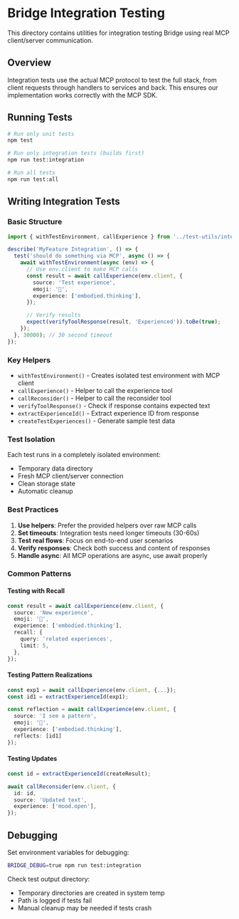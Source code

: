 # Bridge Integration Testing

This directory contains utilities for integration testing Bridge using real MCP client/server communication.

## Overview

Integration tests use the actual MCP protocol to test the full stack, from client requests through handlers to services and back. This ensures our implementation works correctly with the MCP SDK.

## Running Tests

```bash
# Run only unit tests
npm test

# Run only integration tests (builds first)
npm run test:integration

# Run all tests
npm run test:all
```

## Writing Integration Tests

### Basic Structure

```typescript
import { withTestEnvironment, callExperience } from '../test-utils/integration-helpers.js';

describe('MyFeature Integration', () => {
  test('should do something via MCP', async () => {
    await withTestEnvironment(async (env) => {
      // Use env.client to make MCP calls
      const result = await callExperience(env.client, {
        source: 'Test experience',
        emoji: '🧪',
        experience: ['embodied.thinking'],
      });

      // Verify results
      expect(verifyToolResponse(result, 'Experienced')).toBe(true);
    });
  }, 30000); // 30 second timeout
});
```

### Key Helpers

- `withTestEnvironment()` - Creates isolated test environment with MCP client
- `callExperience()` - Helper to call the experience tool
- `callReconsider()` - Helper to call the reconsider tool
- `verifyToolResponse()` - Check if response contains expected text
- `extractExperienceId()` - Extract experience ID from response
- `createTestExperiences()` - Generate sample test data

### Test Isolation

Each test runs in a completely isolated environment:

- Temporary data directory
- Fresh MCP client/server connection
- Clean storage state
- Automatic cleanup

### Best Practices

1. **Use helpers**: Prefer the provided helpers over raw MCP calls
2. **Set timeouts**: Integration tests need longer timeouts (30-60s)
3. **Test real flows**: Focus on end-to-end user scenarios
4. **Verify responses**: Check both success and content of responses
5. **Handle async**: All MCP operations are async, use await properly

### Common Patterns

#### Testing with Recall

```typescript
const result = await callExperience(env.client, {
  source: 'New experience',
  emoji: '📝',
  experience: ['embodied.thinking'],
  recall: {
    query: 'related experiences',
    limit: 5,
  },
});
```

#### Testing Pattern Realizations

```typescript
const exp1 = await callExperience(env.client, {...});
const id1 = extractExperienceId(exp1);

const reflection = await callExperience(env.client, {
  source: 'I see a pattern',
  emoji: '🔄',
  experience: ['embodied.thinking'],
  reflects: [id1]
});
```

#### Testing Updates

```typescript
const id = extractExperienceId(createResult);

await callReconsider(env.client, {
  id: id,
  source: 'Updated text',
  experience: ['mood.open'],
});
```

## Debugging

Set environment variables for debugging:

```bash
BRIDGE_DEBUG=true npm run test:integration
```

Check test output directory:

- Temporary directories are created in system temp
- Path is logged if tests fail
- Manual cleanup may be needed if tests crash
